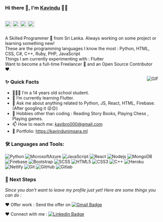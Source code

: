 ### Hi there 👋, I'm [Kavindu](https://github.com/kavindu-aka-sid) 👨‍💻
<br/>
<a href="https://www.instagram.com/itzsid_lk">
  <img align="left" alt="Kavindu's Instagram" width="22px" src="https://simpleicons.org/icons/instagram.svg" />
</a>

<a href="https://stackoverflow.com/users/16917902/kavindu-nimsara">
  <img align="left" alt="Stackoverflow" width="22px" src="https://simpleicons.org/icons/stackoverflow.svg" />
</a>

<a href="https://twitter.com/kavindu_sl">
  <img align="left" alt="Kavindu Nimsara | Twitter" width="22px" src="https://cdn.jsdelivr.net/npm/simple-icons@v3/icons/twitter.svg" />
</a>

<a href="mailto:kavibro000@gmail.com">
  <img align="left" alt="Kavindu's Email" width="22px" src="https://cdn.jsdelivr.net/npm/simple-icons@v3/icons/gmail.svg" />
</a>


<br />

<br/>

<p>
A Skilled Programmer 🚀 from Sri Lanka. Always working on some project or learning something new!
<br/>
These are the programming languages I know the most : Python, HTML, CSS, C#, C++, Ruby, PHP, JavaScript
<br/>  
Things I am currently experimenting with : Flutter 
<br/>
Want to become a full-time Freelancer 💸 and an Open Source Contributor ❤️.
</p>


  <img align="right" alt="GIF" src="https://c.tenor.com/2uyENRmiUt0AAAAC/coding.gif" />
  
### ✨ Quick Facts

- 👨🏽‍💻 I'm a 14 years old school student.
- 🌱 I’m currently learning Flutter.
- 💬 Ask me about anything related to Python, JS, React, HTML, Firebase.(After googling it 😜😌)
- 🎿 Hobbies other than coding : Reading Story Books, Playing Chess , Playing games.
- 📫 How to reach me: kavibro000@gmail.com
- 📝 Portfolio: https://kavindunimsara.ml
<!--- 📝 [Resume](https://drive.google.com/drive/folders/1VxDtIflu5nThxTtm8COG_eh_1FkjF3Jj)-->

### 🛠️ Languages and Tools:

![Python](https://img.shields.io/badge/-Python-black?style=flat-square&logo=python)
![MicrosoftAzure](https://img.shields.io/badge/-azure-black?style=flat-square&logo=microsoftazure)
![JavaScript](https://img.shields.io/badge/-JavaScript-black?style=flat-square&logo=javascript)
![React](https://img.shields.io/badge/-React-black?style=flat-square&logo=react)
![Nodejs](https://img.shields.io/badge/-Nodejs-black?style=flat-square&logo=Node.js)
![MongoDB](https://img.shields.io/badge/-MongoDB-black?style=flat-square&logo=mongodb)
![Firebase](https://img.shields.io/badge/-Firebase-black?style=flat-square&logo=Firebase)
![Bootstrap](https://img.shields.io/badge/-Bootstrap-black?style=flat-square&logo=bootstrap)
![SCSS](https://img.shields.io/badge/-SCSS-black?style=flat-square&logo=SASS)
![HTML5](https://img.shields.io/badge/-HTML5-black?style=flat-square&logo=html5&logoColor=white)
![CSS3](https://img.shields.io/badge/-CSS3-black?style=flat-square&logo=css3)
![C++](https://img.shields.io/badge/-C++-black?style=flat-square&logo=c)
![Heroku](https://img.shields.io/badge/-Heroku-black?style=flat-square&logo=heroku)
![Netlify](https://img.shields.io/badge/-Netlify-black?style=flat-square&logo=netlify)
![Git](https://img.shields.io/badge/-Git-black?style=flat-square&logo=git)
![GitHub](https://img.shields.io/badge/-GitHub-black?style=flat-square&logo=github)
![Gitlab](https://img.shields.io/badge/-Gitlab-black?style=flat-square&logo=gitlab)



### 👣 Next Steps

_Since you don't want to leave my profile just yet! Here are some things you can do :_

❤️ Offer work : Send the offer on [![Gmail Badge](https://img.shields.io/badge/-kavibro000@gmail.com-c14438?style=flat-square&logo=Gmail&logoColor=white&link=mailto:kavibro000@gmail.com)](mailto:kavibro000@gmail.com)

❤️ Connect with me : [![Linkedin Badge](https://img.shields.io/badge/-Instagram-kavindu?style=flat-square&logo=Instagram&logoColor=pink&link=https://www.instagram.com/itzsid_lk)](https://www.instagram.com/itzsid_lk)
